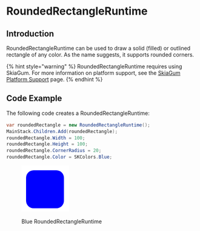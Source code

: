 # RoundedRectangleRuntime

## Introduction

RoundedRectangleRuntime can be used to draw a solid (filled) or outlined rectangle of any color. As the name suggests, it supports rounded corners.&#x20;

{% hint style="warning" %}
RoundedRectangleRuntime requires using SkiaGum. For more information on platform support, see the [SkiaGum Platform Support](../../skiagum/skiagum-platform-support.md) page.
{% endhint %}

## Code Example

The following code creates a RoundedRectangleRuntime:

```csharp
var roundedRectangle = new RoundedRectangleRuntime();
MainStack.Children.Add(roundedRectangle);
roundedRectangle.Width = 100;
roundedRectangle.Height = 100;
roundedRectangle.CornerRadius = 20;
roundedRectangle.Color = SKColors.Blue;
```

<figure><img src="../../../.gitbook/assets/blueRect.png" alt=""><figcaption><p>Blue RoundedRectangleRuntime</p></figcaption></figure>
